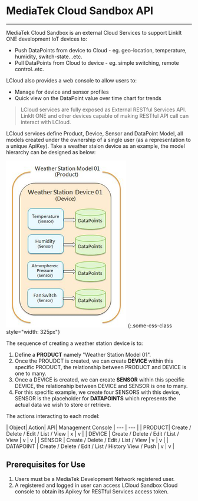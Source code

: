 # MediaTek Cloud Sandbox API

* * *

MediaTek Cloud Sandbox is an external Cloud Services to support LinkIt ONE development IoT devices to:
- Push DataPoints from device to Cloud - eg. geo-location, temperature, humidity, switch-state...etc.
- Pull DataPoints from Cloud to device - eg. simple switching, remote control..etc.

LCloud also provides a web console to allow users to:

- Manage for device and sensor profiles
- Quick view on the DataPoint value over time chart for trends

> LCloud services are fully exposed as External RESTful Services API. LinkIt ONE and other devices capable of making RESTful API call can interact with LCloud.

LCloud services define Product, Device, Sensor and DataPoint Model, all models created under the ownership of a single user (as a representation to a unique ApiKey). Take a weather staion device as an example, the model hierarchy can be designed as below:


![](https://raw.githubusercontent.com/Mediatek-Cloud/api-reference/master/graphics/data-hirachy.JPG) {:.some-css-class style="width: 325px"}

The sequence of creating a weather station device is to:

1. Define a **PRODUCT** namely "Weather Station Model 01".
2. Once the PROUDCT is created, we can create **DEVICE** within this specific PRODUCT, the relationship between PRODUCT and DEVICE is one to many.
3. Once a DEVICE is created, we can create **SENSOR** within this specific DEVICE, the relationship between DEVICE and SENSOR is one to many.
4. For this specific example, we create four SENSORS with this device, SENSOR is the placeholder for **DATAPOINTS** which represents the actual data we wish to store or retrieve.

The actions interacting to each model:

| Object| Action| API| Management Console
| --- | --- |
| PRODUCT| Create / Delete / Edit / List / View | x | v |
| DEVICE | Create / Delete / Edit / List / View | v | v |
| SENSOR | Create / Delete / Edit / List / View | v | v |
| DATAPOINT | Create / Delete / Edit / List / History View / Push | v | v |

## Prerequisites for Use

1. Users must be a MediaTek Development Network registered user.
2. A registered and logged in user can access LCloud Sandbox Cloud console  to obtain its Apikey for RESTful Services access token.
